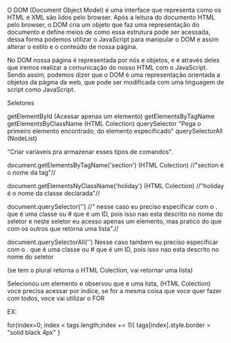 O DOM (Document Object Model) é uma interface que representa como os HTML e XML são lidos pelo browser. Após a leitura do documento HTML pelo browser, o DOM cria um objeto que faz uma representação do documento e define meios de como essa estrutura pode ser acessada, dessa forma podemos utilizar o JavaScript para manipular o DOM e assim alterar o estilo e o conteúdo de nossa página.


No DOM nossa página é representada por nós e objetos, e é através deles que iremos realizar a comunicação do nosso HTML com o JavaScript. Sendo assim, podemos dizer que o DOM é uma representação orientada a objetos da página da web, que pode ser modificada com uma linguagem de script como JavaScript.



Seletores

getElementById (Acessar apenas um elemento)
getElementsByTagName
getElementsByClassName (HTML Colection)
querySelector "Pega o primeiro elemento encontrado, do elemento especificado"
querySelectorAll (NodeList)


"Criar variaveis pra armazenar esses tipos de  comandos". 

document.getElementsByTagName('section') (HTML Colection)
//"section é o nome da tag"//

document.getElementsNyClassName('holiday') (HTML Colection)
//"holiday é o nome da classe declarada"//

document.querySelector('') 
//" nesse caso eu preciso especificar com o . que é uma classe ou # que é um ID, pois isso nao esta descrito no nome do seletor e neste seletor eu acesso apenas um elemento, mas pratico do que com os outros que retorna uma lista".//

document.querySelectorAll('') Nesse caso tambem eu preciso especificar com o . que é uma classe ou # que é um ID, pois isso nao esta descrito no nome do seletor 

(se tem o plural retorna o HTML Colection, vai retornar uma lista)

Selecionou um elemento e observou que e uma lista, (HTML Colection) voce precisa acessar por indice, se for a mesma coisa que voce quer fazer com todos, voce vai utilizar o FOR

EX:

for(index=0; index < tags.length;index += 1){
 tags[index].style.border = "solid black 4px"
}

